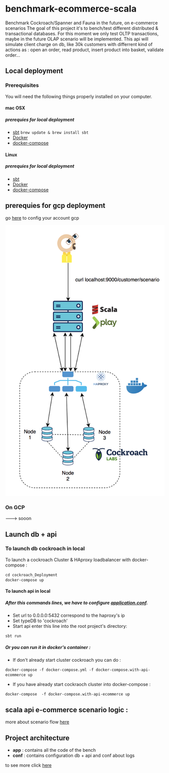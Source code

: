 # benchmark-ecommerce-scala
Benchmark Cockroach/Spanner and Fauna in the future, on e-commerce scenarios
The goal of this project it's to bench/test different distributed & transactional databases.
For this moment we only test OLTP transactions, maybe in the future OLAP scenario will be implemented.
This api will simulate client charge on db, like 30k customers with differrent kind of actions 
as : open an order, read product, insert product into basket, validate order...

## Local deployment

### Prerequisites

You will need the following things properly installed on your computer.


#### mac OSX
##### prerequies for local deployment
* [sbt](https://www.scala-sbt.org/1.x/docs/Installing-sbt-on-Mac.html)
`brew update & brew install sbt` 
* [Docker](https://docs.docker.com/docker-for-mac/install/) 
* [docker-compose](https://docs.docker.com/compose/install/) 

#### Linux
##### prerequies for local deployment
* [sbt](https://www.scala-sbt.org/0.13/docs/Installing-sbt-on-Linux.html) 
* [Docker](https://docs.docker.com/install/linux/docker-ce/ubuntu/) 
* [docker-compose](https://docs.docker.com/compose/install/) 



prerequies for gcp deployment
-
go [here](docs/gcp-configs.md) to config your account gcp

![alt text](public/images/global_stack_cockroach_local.png "global stack")

### On GCP 
 ---> sooon
 
## Launch db + api
### To launch db cockroach in local

To launch a cockroach Cluster & HAproxy loadbalancer with docker-compose :

```
cd cockroach_Deployment
docker-compose up
```
#### To launch api in local


##### After this commands lines, we have to configure [application.conf](conf/application.conf).
* Set url to 0.0.0.0:5432 correspond to the haproxy's ip 
* Set typeDB to 'cockroach'
* Start api enter this line into the root project's directory:
```
sbt run
``` 

##### Or you can run it in docker's container :

* If don't already start cluster cockroach you can do :
```
docker-compose -f docker-compose.yml -f docker-compose.with-api-ecommerce up
```

* If you have already start cockraoch cluster into docker-compose : 
```
docker-compose  -f docker-compose.with-api-ecommerce up
```

## scala api e-commerce scenario logic :


more about scenario flow [here](docs/api-scenario-logic.md)

Project architecture 
-

* **app** : contains all the code of the bench
* **conf** : contains configuration db + api and conf about logs

to see more click [here](docs/archi-code.md)

